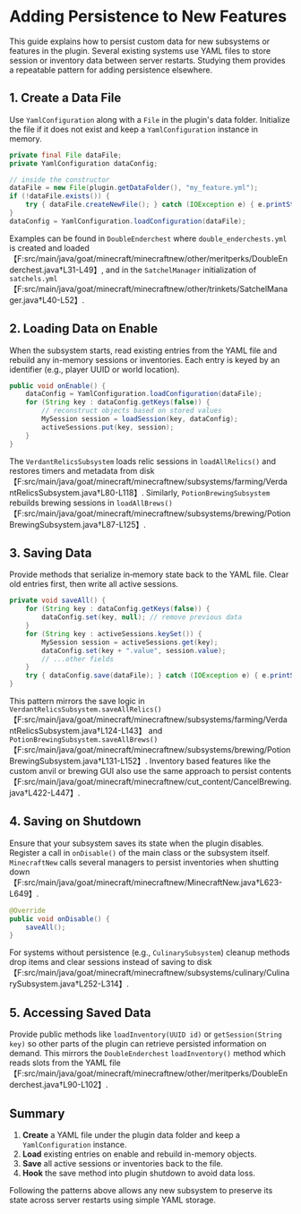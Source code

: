 # Adding Persistence to New Features

This guide explains how to persist custom data for new subsystems or features in the
plugin. Several existing systems use YAML files to store session or inventory data
between server restarts. Studying them provides a repeatable pattern for adding
persistence elsewhere.

## 1. Create a Data File

Use `YamlConfiguration` along with a `File` in the plugin's data folder. Initialize
the file if it does not exist and keep a `YamlConfiguration` instance in memory.

```java
private final File dataFile;
private YamlConfiguration dataConfig;

// inside the constructor
dataFile = new File(plugin.getDataFolder(), "my_feature.yml");
if (!dataFile.exists()) {
    try { dataFile.createNewFile(); } catch (IOException e) { e.printStackTrace(); }
}
dataConfig = YamlConfiguration.loadConfiguration(dataFile);
```

Examples can be found in `DoubleEnderchest` where `double_enderchests.yml` is
created and loaded【F:src/main/java/goat/minecraft/minecraftnew/other/meritperks/DoubleEnderchest.java†L31-L49】,
and in the `SatchelManager` initialization of `satchels.yml`【F:src/main/java/goat/minecraft/minecraftnew/other/trinkets/SatchelManager.java†L40-L52】.

## 2. Loading Data on Enable

When the subsystem starts, read existing entries from the YAML file and rebuild
any in-memory sessions or inventories. Each entry is keyed by an identifier
(e.g., player UUID or world location).

```java
public void onEnable() {
    dataConfig = YamlConfiguration.loadConfiguration(dataFile);
    for (String key : dataConfig.getKeys(false)) {
        // reconstruct objects based on stored values
        MySession session = loadSession(key, dataConfig);
        activeSessions.put(key, session);
    }
}
```

The `VerdantRelicsSubsystem` loads relic sessions in `loadAllRelics()` and
restores timers and metadata from disk【F:src/main/java/goat/minecraft/minecraftnew/subsystems/farming/VerdantRelicsSubsystem.java†L80-L118】.
Similarly, `PotionBrewingSubsystem` rebuilds brewing sessions in
`loadAllBrews()`【F:src/main/java/goat/minecraft/minecraftnew/subsystems/brewing/PotionBrewingSubsystem.java†L87-L125】.

## 3. Saving Data

Provide methods that serialize in‑memory state back to the YAML file. Clear old
entries first, then write all active sessions.

```java
private void saveAll() {
    for (String key : dataConfig.getKeys(false)) {
        dataConfig.set(key, null); // remove previous data
    }
    for (String key : activeSessions.keySet()) {
        MySession session = activeSessions.get(key);
        dataConfig.set(key + ".value", session.value);
        // ...other fields
    }
    try { dataConfig.save(dataFile); } catch (IOException e) { e.printStackTrace(); }
}
```

This pattern mirrors the save logic in `VerdantRelicsSubsystem.saveAllRelics()`
【F:src/main/java/goat/minecraft/minecraftnew/subsystems/farming/VerdantRelicsSubsystem.java†L124-L143】
and `PotionBrewingSubsystem.saveAllBrews()`【F:src/main/java/goat/minecraft/minecraftnew/subsystems/brewing/PotionBrewingSubsystem.java†L131-L152】.
Inventory based features like the custom anvil or brewing GUI also use the same
approach to persist contents【F:src/main/java/goat/minecraft/minecraftnew/cut_content/CancelBrewing.java†L422-L447】.

## 4. Saving on Shutdown

Ensure that your subsystem saves its state when the plugin disables.
Register a call in `onDisable()` of the main class or the subsystem itself.
`MinecraftNew` calls several managers to persist inventories when shutting down
【F:src/main/java/goat/minecraft/minecraftnew/MinecraftNew.java†L623-L649】.

```java
@Override
public void onDisable() {
    saveAll();
}
```

For systems without persistence (e.g., `CulinarySubsystem`) cleanup methods drop
items and clear sessions instead of saving to disk【F:src/main/java/goat/minecraft/minecraftnew/subsystems/culinary/CulinarySubsystem.java†L252-L314】.

## 5. Accessing Saved Data

Provide public methods like `loadInventory(UUID id)` or `getSession(String key)`
so other parts of the plugin can retrieve persisted information on demand. This
mirrors the `DoubleEnderchest` `loadInventory()` method which reads slots from
the YAML file【F:src/main/java/goat/minecraft/minecraftnew/other/meritperks/DoubleEnderchest.java†L90-L102】.

## Summary

1. **Create** a YAML file under the plugin data folder and keep a
   `YamlConfiguration` instance.
2. **Load** existing entries on enable and rebuild in-memory objects.
3. **Save** all active sessions or inventories back to the file.
4. **Hook** the save method into plugin shutdown to avoid data loss.

Following the patterns above allows any new subsystem to preserve its state
across server restarts using simple YAML storage.
